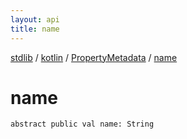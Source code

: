 ```yaml
---
layout: api
title: name
---
```

[stdlib](../../index.html) / [kotlin](../index.html) / [PropertyMetadata](index.html) / [name](name.html)

# name

```
abstract public val name: String
```
